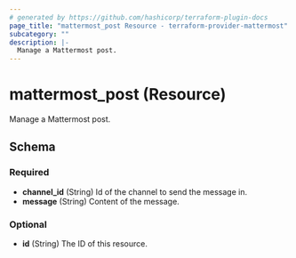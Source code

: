 ```yaml
---
# generated by https://github.com/hashicorp/terraform-plugin-docs
page_title: "mattermost_post Resource - terraform-provider-mattermost"
subcategory: ""
description: |-
  Manage a Mattermost post.
---
```


# mattermost_post (Resource)

Manage a Mattermost post.



<!-- schema generated by tfplugindocs -->
## Schema

### Required

- **channel_id** (String) Id of the channel to send the message in.
- **message** (String) Content of the message.

### Optional

- **id** (String) The ID of this resource.


